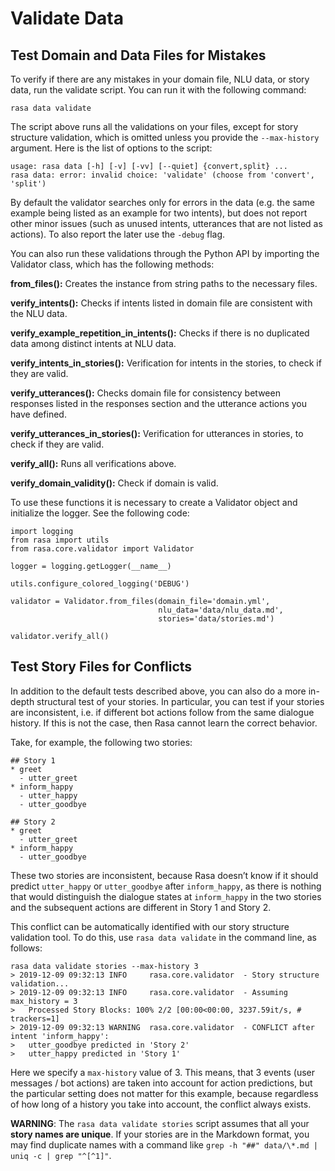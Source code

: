 # Validate Data

## Test Domain and Data Files for Mistakes

To verify if there are any mistakes in your domain file, NLU data, or story data, run the validate script.
You can run it with the following command:

```
rasa data validate
```

The script above runs all the validations on your files, except for story structure validation,
which is omitted unless you provide the `--max-history` argument. Here is the list of options to
the script:

```
usage: rasa data [-h] [-v] [-vv] [--quiet] {convert,split} ...
rasa data: error: invalid choice: 'validate' (choose from 'convert', 'split')
```

By default the validator searches only for errors in the data (e.g. the same
example being listed as an example for two intents), but does not report other
minor issues (such as unused intents, utterances that are not listed as
actions). To also report the later use the `-debug` flag.

You can also run these validations through the Python API by importing the Validator class,
which has the following methods:

**from_files():** Creates the instance from string paths to the necessary files.

**verify_intents():** Checks if intents listed in domain file are consistent with the NLU data.

**verify_example_repetition_in_intents():** Checks if there is no duplicated data among distinct intents at NLU data.

**verify_intents_in_stories():** Verification for intents in the stories, to check if they are valid.

**verify_utterances():** Checks domain file for consistency between responses listed in the responses section
and the utterance actions you have defined.

**verify_utterances_in_stories():** Verification for utterances in stories, to check if they are valid.

**verify_all():** Runs all verifications above.

**verify_domain_validity():** Check if domain is valid.

To use these functions it is necessary to create a Validator object and initialize the logger. See the following code:

```
import logging
from rasa import utils
from rasa.core.validator import Validator

logger = logging.getLogger(__name__)

utils.configure_colored_logging('DEBUG')

validator = Validator.from_files(domain_file='domain.yml',
                                 nlu_data='data/nlu_data.md',
                                 stories='data/stories.md')

validator.verify_all()
```

## Test Story Files for Conflicts

In addition to the default tests described above, you can also do a more in-depth structural test of your stories.
In particular, you can test if your stories are inconsistent, i.e. if different bot actions follow from the same dialogue history.
If this is not the case, then Rasa cannot learn the correct behavior.

Take, for example, the following two stories:

```
## Story 1
* greet
  - utter_greet
* inform_happy
  - utter_happy
  - utter_goodbye

## Story 2
* greet
  - utter_greet
* inform_happy
  - utter_goodbye
```

These two stories are inconsistent, because Rasa doesn’t know if it should predict `utter_happy` or `utter_goodbye`
after `inform_happy`, as there is nothing that would distinguish the dialogue states at `inform_happy` in the two
stories and the subsequent actions are different in Story 1 and Story 2.

This conflict can be automatically identified with our story structure validation tool.
To do this, use `rasa data validate` in the command line, as follows:

```
rasa data validate stories --max-history 3
> 2019-12-09 09:32:13 INFO     rasa.core.validator  - Story structure validation...
> 2019-12-09 09:32:13 INFO     rasa.core.validator  - Assuming max_history = 3
>   Processed Story Blocks: 100% 2/2 [00:00<00:00, 3237.59it/s, # trackers=1]
> 2019-12-09 09:32:13 WARNING  rasa.core.validator  - CONFLICT after intent 'inform_happy':
>   utter_goodbye predicted in 'Story 2'
>   utter_happy predicted in 'Story 1'
```

Here we specify a `max-history` value of 3.
This means, that 3 events (user messages / bot actions) are taken into account for action predictions, but the particular setting does not matter for this example, because regardless of how long of a history you take into account, the conflict always exists.

**WARNING**: The `rasa data validate stories` script assumes that all your **story names are unique**.
If your stories are in the Markdown format, you may find duplicate names with a command like
`grep -h "##" data/\*.md | uniq -c | grep "^[^1]"`.

